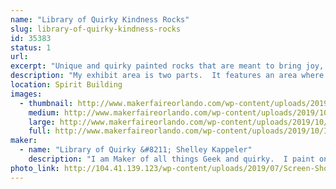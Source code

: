 ```yaml
---
name: "Library of Quirky Kindness Rocks"
slug: library-of-quirky-kindness-rocks
id: 35383
status: 1
url: 
excerpt: "Unique and quirky painted rocks that are meant to bring joy, pass on to a friend as a random act as kindness or share with a loved one.  Find one that matches your personality!"
description: "My exhibit area is two parts.  It features an area where I display my Kindness Rocks and products I use to make them.  I share techniques on how to work with stone, what types of mediums work with a porous canvas and types of sealer.  I provide another area where families can \"Make N Take\" their own kindness rocks.  They can stop and paint a rock, using paint pens and markers."
location: Spirit Building
images:
  - thumbnail: http://www.makerfaireorlando.com/wp-content/uploads/2019/10/IMG_5250.jpg
    medium: http://www.makerfaireorlando.com/wp-content/uploads/2019/10/IMG_5250.jpg
    large: http://www.makerfaireorlando.com/wp-content/uploads/2019/10/IMG_5250.jpg
    full: http://www.makerfaireorlando.com/wp-content/uploads/2019/10/IMG_5250.jpg
maker:
  - name: "Library of Quirky &#8211; Shelley Kappeler"
    description: "I am Maker of all things Geek and quirky.  I paint on quarry stone using a wide variety of mediums: POSCA paint pens, Chameleon Alcohol Ink Blenders, and Derwent Inktense. Marrying these products together gives my work a unique folk art feel, so you see each item is handmade and not manufactured.  I am a longtime FIRST Robotics coach and LEGO enthusiast and member of the Greater Florida LEGO Users Group.  Stop by and meet and MAKE with me!"
photo_link: http://104.41.139.123/wp-content/uploads/2019/07/Screen-Shot-2019-07-29-at-8.31.06-AM.png
---
```

